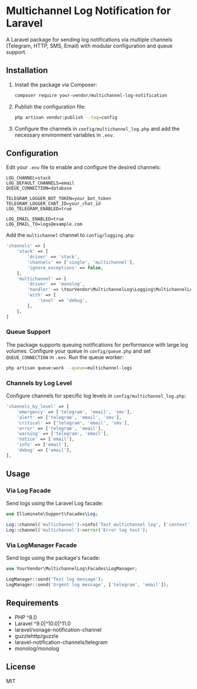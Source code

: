 # Multichannel Log Notification for Laravel

A Laravel package for sending log notifications via multiple channels (Telegram, HTTP, SMS, Email) with modular configuration and queue support.

## Installation

1. Install the package via Composer:
   ```bash
   composer require your-vendor/multichannel-log-notification
   ```

2. Publish the configuration file:
   ```bash
   php artisan vendor:publish --tag=config
   ```

3. Configure the channels in `config/multichannel_log.php` and add the necessary environment variables in `.env`.

## Configuration

Edit your `.env` file to enable and configure the desired channels:

```env
LOG_CHANNEL=stack
LOG_DEFAULT_CHANNELS=email
QUEUE_CONNECTION=database

TELEGRAM_LOGGER_BOT_TOKEN=your_bot_token
TELEGRAM_LOGGER_CHAT_ID=your_chat_id
LOG_TELEGRAM_ENABLED=true

LOG_EMAIL_ENABLED=true
LOG_EMAIL_TO=logs@example.com
```

Add the `multichannel` channel to `config/logging.php`:

```php
'channels' => [
    'stack' => [
        'driver' => 'stack',
        'channels' => ['single', 'multichannel'],
        'ignore_exceptions' => false,
    ],
    'multichannel' => [
        'driver' => 'monolog',
        'handler' => \YourVendor\MultichannelLog\Logging\MultichannelLogHandler::class,
        'with' => [
            'level' => 'debug',
        ],
    ],
]
```

### Queue Support

The package supports queuing notifications for performance with large log volumes. Configure your queue in `config/queue.php` and set `QUEUE_CONNECTION` in `.env`. Run the queue worker:

```bash
php artisan queue:work --queue=multichannel-logs
```

### Channels by Log Level

Configure channels for specific log levels in `config/multichannel_log.php`:

```php
'channels_by_level' => [
    'emergency' => ['telegram', 'email', 'sms'],
    'alert' => ['telegram', 'email', 'sms'],
    'critical' => ['telegram', 'email', 'sms'],
    'error' => ['telegram', 'email'],
    'warning' => ['telegram', 'email'],
    'notice' => ['email'],
    'info' => ['email'],
    'debug' => ['email'],
],
```

## Usage

### Via Log Facade
Send logs using the Laravel Log facade:

```php
use Illuminate\Support\Facades\Log;

Log::channel('multichannel')->info('Test multichannel log', ['context' => 'Some context']);
Log::channel('multichannel')->error('Error log test');
```

### Via LogManager Facade
Send logs using the package's facade:

```php
use YourVendor\MultichannelLog\Facades\LogManager;

LogManager::send('Test log message');
LogManager::send('Urgent log message', ['telegram', 'email']);
```

## Requirements

- PHP ^8.0
- Laravel ^9.0|^10.0|^11.0
- laravel/vonage-notification-channel
- guzzlehttp/guzzle
- laravel-notification-channels/telegram
- monolog/monolog

## License

MIT